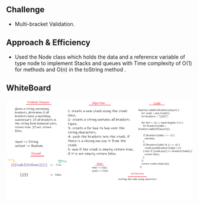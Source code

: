 
## Challenge
- Multi-bracket Validation.

## Approach & Efficiency
- Used the Node class which holds the data and a reference variable of type node to implement Stacks and queues with Time complexity of O(1) for methods and O(n) in the toString method .

## WhiteBoard 
![WB](./code13.png)